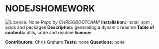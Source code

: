 
# NODEJSHOMEWORK
![License: None](https://img.shields.io/github/languages/top/kikaiaku/readmegen.io)
_Repo by CHRISGBOOTCAMP_
__Installation:__
install npm , axios and packages
__Description:__
generating a dynamic readme
__Table of contents:__
utils, code and readme
__licence:__

__Contributors:__
Chris Graham
__Tests:__
none
__Questions:__
none
